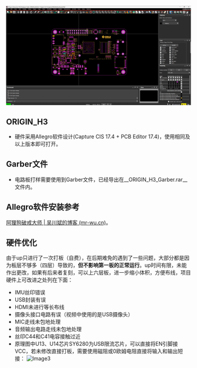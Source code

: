 ![Image2](../6_Docs/Image2.png)

## ORIGIN_H3

* 硬件采用Allegro软件设计(Capture CIS 17.4 + PCB Editor 17.4)，使用相同及以上版本即可打开。
## Garber文件
* 电路板打样需要使用到Garber文件，已经导出在__ORIGIN_H3_Garber.rar__文件内。
## Allegro软件安装参考
[阿狸狗破戒大师 | 吴川斌的博客 (mr-wu.cn)](http://aligou.mr-wu.cn/)。
## 硬件优化
由于up只进行了一次打板（自费），在后期难免的遇到了一些问题，大部分都是因为板层不够多（四层）导致的，**但不影响第一板的正常运行**。up时间有限，未能作出更改，如果有后来者复刻，可以上六层板，进一步缩小体积，方便布线，项目硬件上可改进之处列在下面：
  * IMU丝印错误
  * USB封装有误
  * HDMI未进行等长布线
  * 摄像头接口电路有误（视频中使用的是USB摄像头）
  * MIC走线未包地处理
  * 音频输出电路走线未包地处理
  * 丝印C44和C41电容接触过近
  * 原理图中U13、U14芯片SY6280为USB限流芯片，可以直接将EN引脚接VCC，若未修改直接打板，需要使用磁阻或0欧姆电阻直接将输入和输出短接：
    ![Image3](F:\19_OpenSourceLib\2.OriginH3\6_Docs\Image3.png)